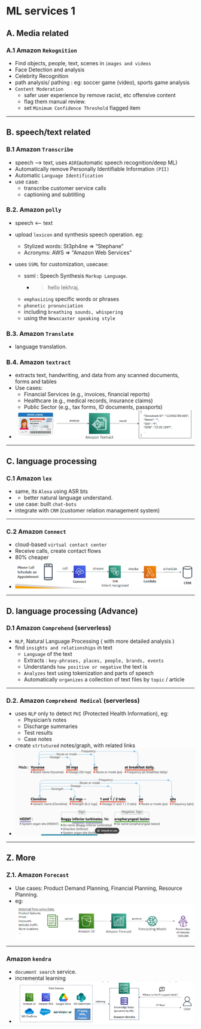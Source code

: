 # ML services 1
## A. Media related
### A.1 Amazon `Rekognition`
- Find objects, people, text, scenes in `images and videos`
- Face Detection and analysis
- Celebrity Recognition
- path analysis/ pathing : eg: soccer game (video), sports game analysis
- `Content Moderation` 
  - safer user experience by remove racist, etc offensive content
  - flag them manual review.
  - set `Minimum Confidence Threshold` flagged item

---
## B. speech/text related
### B.1 Amazon `Transcribe`
- speech --> text, uses `ASR`(automatic speech recognition/deep ML)
- Automatically remove Personally Identifiable Information `(PII)`
- Automatic `Language Identification`
- use case: 
  - transcribe customer service calls
  - captioning and subtitling

### B.2. Amazon `polly`
- speech <-- text

- upload `lexicon` and synthesis speech operation. eg:
  - Stylized words: St3ph4ne => “Stephane”
  - Acronyms: AWS => “Amazon Web Services”
  
- uses `SSML` for customization, usecase:
  - ssml : Speech Synthesis `Markup Language`. 
    - > <speak> hello <break time="3s"> lekhraj. </speak>
  - `emphasizing` specific words or phrases
  - `phonetic pronunciation`
  - including `breathing sounds, whispering`
  - using the `Newscaster speaking style`

### B.3. Amazon `Translate`
- language translation.

### B.4. Amazon `textract`
- extracts text, handwriting, and data from any scanned documents, forms and tables
- Use cases:
  -  Financial Services (e.g., invoices, financial reports)
  -  Healthcare (e.g., medical records, insurance claims)
  -  Public Sector (e.g., tax forms, ID documents, passports)
- ![img_4.png](../99_img/ml/ml2/img_4.png)

---
## C. language processing
### C.1 Amazon `lex`
- same, its `Alexa` using ASR bts 
- + better natural language understand.
- use case: built `chat-bots`
- integrate with `CRM` (customer relation management system)

---
### C.2 Amazon `Connect`
- cloud-based `virtual contact center`
- Receive calls, create contact flows
- 80% cheaper
- ![img.png](../99_img/ml/ml1/img.png)

---
## D. language processing (Advance)
### D.1 Amazon `Comprehend` (serverless)
- `NLP`, Natural Language Processing ( with more detailed analysis )
- find `insights and relationships` in text
  -  `Language` of the text
  -  Extracts : `key-phrases, places, people, brands, events`
  -  Understands `how positive or negative` the text is
  -  `Analyzes` text using tokenization and parts of speech
  -  Automatically `organizes` a collection of text files by `topic` / article

---
### D.2. Amazon `Comprehend Medical` (serverless)
- uses `NLP` only to detect `PHI` (Protected Health Information), eg:
  - Physician’s notes
  - Discharge summaries
  - Test results
  - Case notes
- create `strtutured` notes/graph, with related links
- ![img_1.png](../99_img/ml/ml1/img_1.png)


---
## Z. More
### Z.1. Amazon `Forecast`
- Use cases: Product Demand Planning, Financial Planning, Resource Planning.
- eg: ![img_1.png](../99_img/ml/ml2/img_1.png)

---
### Amazon `kendra` 
- `document search` service.
- incremental learning
- ![img_2.png](../99_img/ml/ml2/img_2.png)